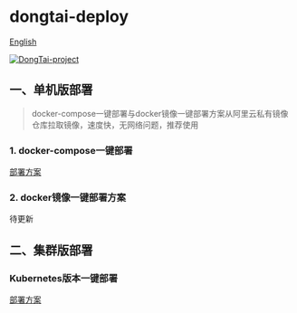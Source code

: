 # dongtai-deploy
[English](README.MD)

[![DongTai-project](https://img.shields.io/badge/DongTai%20versions-beta-green)](https://hxsecurity.github.io/DongTai-Doc/)

## 一、单机版部署

> docker-compose一键部署与docker镜像一键部署方案从阿里云私有镜像仓库拉取镜像，速度快，无网络问题，推荐使用

### 1. docker-compose一键部署

[部署方案](docker-compose/README.ZH-CN.MD)

### 2. docker镜像一键部署方案
待更新

## 二、集群版部署

### Kubernetes版本一键部署

[部署方案](kubernetes/README.ZH-CN.md)
